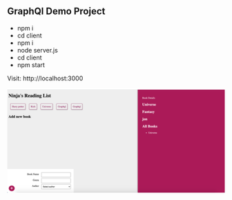 ## GraphQl Demo Project
* npm i
* cd client
* npm i
* node server.js
* cd client
* npm start

Visit: http://localhost:3000

![Demo View](https://github.com/ahsan-javaid/graphql-crud/blob/master/graphql-demo.png?raw=true)
